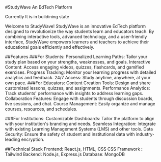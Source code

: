 #StudyWave An EdTech Platform

Currently It is in buildining state

Welcome to StudyWave!
StudyWave is an innovative EdTech platform designed to revolutionize the way students learn and educators teach. By combining interactive tools, advanced technology, and a user-friendly interface, StudyWave empowers learners and teachers to achieve their educational goals efficiently and effectively.

##Features
###For Students:
Personalized Learning Paths: Tailor your study plan based on your strengths, weaknesses, and goals.
Interactive Content: Access engaging videos, quizzes, flashcards, and gamified exercises.
Progress Tracking: Monitor your learning progress with detailed analytics and feedback.
24/7 Access: Study anytime, anywhere, at your own pace.
###For Educators:
Content Creation Tools: Design and share customized lessons, quizzes, and assignments.
Performance Analytics: Track students' performance with insights to address learning gaps.
Collaboration Features: Engage with students through discussion boards, live sessions, and chat.
Course Management: Easily organize and manage courses, resources, and schedules.

###For Institutions:
Customizable Dashboards: Tailor the platform to align with your institution's branding and needs.
Seamless Integration: Integrate with existing Learning Management Systems (LMS) and other tools.
Data Security: Ensure the safety of student and institutional data with industry-leading encryption.

##Technical Stack
Frontend: React.js, HTML, CSS
CSS Framework : Tailwind
Backend: Node.js, Express.js
Database: MongoDB

